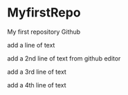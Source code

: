 # MyfirstRepo
My first repository Github


add a line of text

add a 2nd line of text from github editor

add a 3rd line of text

add a 4th line of text
